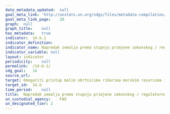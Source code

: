 ```yaml
---	
date_metadata_updated:	null
goal_meta_link:	'http://unstats.un.org/sdgs/files/metadata-compilation/Metadata-Goal-14.pdf'
goal_meta_link_page:	20
graph:	null
graph_title:	null
has_metadata:	true
indicator:	14.b.1
indicator_definition:	
indicator_name:	Napredak zemalja prema stupnju primjene zakonskog / regulatornog / političkog / institucionalnog okvira koji prepoznaje i štiti prava pristupa malom ribolovu
indicator_variable:	null
layout:	indicator
periodicity:	null
permalink:	/14-b-1/
sdg_goal:	14
source_url:	
target:	Omogućiti pristup malim obrtnicima ribarima morskim resursima i tržištu
target_id:	14.b
time_period:	null
title:	Napredak zemalja prema stupnju primjene zakonskog / regulatornog / političkog / institucionalnog okvira koji prepoznaje i štiti prava pristupa malom ribolovu
un_custodial_agency:	FAO
un_designated_tier:	2
---	
```

